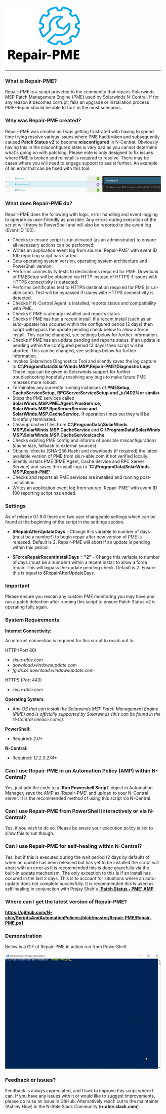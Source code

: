 ![Repair-PME Logo](https://github.com/N-able/ScriptsAndAutomationPolicies/blob/master/WikiFiles/Repair-PME/Repair-PME_Logo_Small.png)
***

### What is Repair-PME?

Repair-PME is a script provided to the community that repairs Solarwinds MSP Patch Management Engine (PME) used by Solarwinds N-Central. If for any reason it becomes corrupt, fails an upgrade or installation process PME-Repair should be able to fix it in the most scenarios. 

### Why was Repair-PME created?

Repair-PME was created as I was getting frustrated with having to spend time trying resolve various issues where PME had broken and subsequently caused **Patch Status v2** to become **misconfigured** in N-Central. Obviously having this in the misconfigured state is very bad as you cannot determine what's going on with patching. Please note is only designed to fix issues where PME is broken and reinstall is required to resolve. There may be cases where you will need to engage support to assist further. An example of an error that can be fixed with this tool.

![Patch_Status_v2_Misconfigured](https://github.com/N-able/ScriptsAndAutomationPolicies/blob/master/WikiFiles/Repair-PME/Patch_Status_v2_Misconfigured.png)

### What does Repair-PME do?

Repair-PME does the following with logic, error handling and event logging to operate as user-friendly as possible. Any errors during execution of the script will throw to PowerShell and will also be reported to the event log (Event ID 100).

* Checks to ensure script is run elevated (as an administrator) to ensure all necessary actions can be performed.
* Writes an application event log from source 'Repair-PME' with event ID 100 reporting script has started.
* Gets operating system version, operating system architecture and PowerShell version.
* Performs connectivity tests to destinations required for PME. Download of PMESetup will be obtained via HTTP instead of HTTPS if issues with HTTPS connectivity is detected.
* Performs certificates test to HTTPS destination required for PME (sis.n-able.com). Test will be bypassed if issues with HTTPS connectivity is detected.
* Checks if N-Central Agent is installed, reports status and compatibility with PME.
* Checks if PME is already installed and reports status.
* Checks if PME has had a recent install. If a recent install (such as an auto-update) has occured within the configured period (2 days) then script will bypass the update pending check below to allow a force install. This can be changed, see settings below for further information.
* Checks if PME has an update pending and reports status. If an update is pending within the configured period (2 days) then script will be aborted. This can be changed, see settings below for further information.
* Invokes Solarwinds Diagnostics Tool and silently saves the log capture to **C:\ProgramData\SolarWinds MSP\Repair-PME\Diagnostic Logs**. These logs can be given to Solarwinds support for further troubleshooting hopefully resolving any bugs to make future PME releases more robust.
* Terminates any currently running instances of **PMESetup,** **CacheServiceSetup,** **RPCServerServiceSetup** **and _iu14D2N or similar.**
* Stops the PME services called **SolarWinds.MSP.PME.Agent.PmeService,** **SolarWinds.MSP.RpcServerService** **and SolarWinds.MSP.CacheService.** If operation times out they will be forcefully terminated. 
* Cleanup cached files from **C:\ProgramData\SolarWinds MSP\SolarWinds.MSP.CacheService** and **C:\ProgramData\SolarWinds MSP\SolarWinds.MSP.CacheService\cache**.
* Checks existing PME config and informs of possible misconfigurations (cache size, fallback to external sources).
* Obtains, checks (SHA-256 Hash) and downloads (if required) the latest available version of PME from sis.n-able.com if not verified locally.
* Silently installs PME (PME Agent, Cache Service and RPC Server Service) and saves the install logs to **'C:\ProgramData\SolarWinds MSP\Repair-PME\'**.
* Checks and reports all PME services are installed and running post-installation.
* Writes an application event log from source 'Repair-PME' with event ID 100 reporting script has ended.

### Settings

As of release 0.1.9.0 there are two user changeable settings which can be found at the beginning of the script in the settings section.

* **$RepairAfterUpdateDays** - Change this variable to number of days (must be a number!) to begin repair after new version of PME is released. Default is 2. Repair-PME will abort if an update is pending within this period.

* **$ForceRepairRecentInstallDays = "2"** - Change this variable to number of days (must be a number!) within a recent install to allow a force repair. This will bypass the update pending check. Default is 2. Ensure this is equal to $RepairAfterUpdateDays.

### Important

Please ensure you rescan any custom PME monitoring you may have and run a patch detection after running this script to ensure Patch Status v2 is operating fully again.

### System Requirements

**Internet Connectivity:**

An internet connection is required for this script to reach out to

HTTP (Port 80)
* _sis.n-able.com_
* _download.windowsupdate.com_
* _fg.ds.b1.download.windowsupdate.com_

HTTPS (Port 443)
* _sis.n-able.com_

**Operating System:**
* _Any OS that can install the Solarwinds MSP Patch Management Engine (PME) and is officially supported by Solarwinds (this can be found in the N-Central release notes)._

**PowerShell:**
* Required: _2.0+_

**N-Central:**
* Required: _12.2.0.274+_

### Can I use Repair-PME in an Automation Policy (AMP) within N-Central?

Yes, just add the code to a '**Run Powershell Script**' object in Automation Manager, save the AMP as 'Repair-PME' and upload to your N-Central server. It is the recommended method of using this script via N-Central.

### Can I use Repair-PME from PowerShell interactively or via N-Central?

Yes, if you wish to do so. Please be aware your execution policy is set to allow this to run though.

### Can I use Repair-PME for self-healing within N-Central?

Yes, but if this is executed during the wait period (2 days by default) of when an update has been released but has yet to be installed the script will abort with an error as it is recommended this is done gracefully via the built-in update mechanism. The only exception to this is if an install has occured in the last 2 days. This is to account for situations where an auto-update does not complete succesfully. It is recommended this is used as self-healing in conjunction with Prejay Shah's **[**'Patch Status - PME' AMP**](https://github.com/N-able/CustomMonitoring/tree/f007703830dab88eb7fd710a84c768d0ff119e70/N-Central%20PME%20Services)**.

### Where can I get the latest version of Repair-PME?
**https://github.com/N-able/ScriptsAndAutomationPolicies/blob/master/Repair-PME/Repair-PME.ps1**

### Demonstration
Below is a GIF of Repair-PME in action run from PowerShell.

![Repair-PME Demo](https://github.com/N-able/ScriptsAndAutomationPolicies/blob/master/WikiFiles/Repair-PME/Repair-PME-Demo.gif)

### Feedback or Issues?

Feedback is always appreciated, and I look to improve this script where I can. If you have any issues with it or would like to suggest improvements, please do raise an Issue in GitHub. Alternatively reach out to the maintainer (Ashley How) in the N-Able Slack Community (**n-able.slack.com**).

